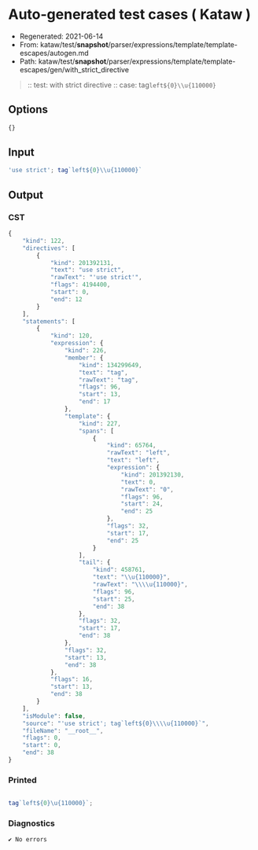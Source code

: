 # Auto-generated test cases ( Kataw )
- Regenerated: 2021-06-14
- From: kataw/test/__snapshot__/parser/expressions/template/template-escapes/autogen.md
- Path: kataw/test/__snapshot__/parser/expressions/template/template-escapes/gen/with_strict_directive
> :: test: with strict directive
> :: case: tag`left${0}\\u{110000}`
## Options

`````js
{}
`````
## Input

`````js
'use strict'; tag`left${0}\\u{110000}`
`````
## Output

### CST

```javascript
{
    "kind": 122,
    "directives": [
        {
            "kind": 201392131,
            "text": "use strict",
            "rawText": "'use strict'",
            "flags": 4194400,
            "start": 0,
            "end": 12
        }
    ],
    "statements": [
        {
            "kind": 120,
            "expression": {
                "kind": 226,
                "member": {
                    "kind": 134299649,
                    "text": "tag",
                    "rawText": "tag",
                    "flags": 96,
                    "start": 13,
                    "end": 17
                },
                "template": {
                    "kind": 227,
                    "spans": [
                        {
                            "kind": 65764,
                            "rawText": "left",
                            "text": "left",
                            "expression": {
                                "kind": 201392130,
                                "text": 0,
                                "rawText": "0",
                                "flags": 96,
                                "start": 24,
                                "end": 25
                            },
                            "flags": 32,
                            "start": 17,
                            "end": 25
                        }
                    ],
                    "tail": {
                        "kind": 458761,
                        "text": "\\u{110000}",
                        "rawText": "\\\\u{110000}",
                        "flags": 96,
                        "start": 25,
                        "end": 38
                    },
                    "flags": 32,
                    "start": 17,
                    "end": 38
                },
                "flags": 32,
                "start": 13,
                "end": 38
            },
            "flags": 16,
            "start": 13,
            "end": 38
        }
    ],
    "isModule": false,
    "source": "'use strict'; tag`left${0}\\\\u{110000}`",
    "fileName": "__root__",
    "flags": 0,
    "start": 0,
    "end": 38
}
```

### Printed

```javascript

tag`left${0}\u{110000}`;
```

### Diagnostics

```javascript
✔ No errors
```

